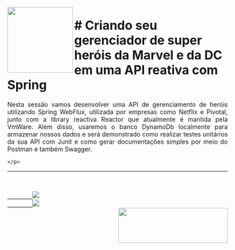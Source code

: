<p><img src="https://user-images.githubusercontent.com/63436406/140658433-b198450e-f1a2-439a-a03a-a97bfb0798c8.png" align="left" height="150px" width="150px">
    <h1># Criando seu gerenciador de super heróis da Marvel e da DC em uma API reativa com Spring</h1> 
    <p align="justify">
    Nesta sessão vamos desenvolver uma API de gerenciamento de heróis utilizando Spring WebFlux, utilizada por empresas como Netflix e Pivotal, junto com a library reactiva Reactor que atualmente é mantida pela VmWare. Além disso, usaremos o banco DynamoDb localmente para armazenar nossos dados e será demonstrado como realizar testes unitários da sua API com Junit e como gerar documentações simples por meio do Postman e também Swagger.
    
    </p>
</p>      

---

<br>
    <code><a href="https:/discord.com">
        <img src="https://img.shields.io/badge/Léo Albergaria%20-%237289DA.svg?&style=for-the-badge&logo=discord&logoColor=white" /></a></code>
    <code><a href="https://www.linkedin.com/in/adm-leo-albergaria/">
        <img src="https://img.shields.io/badge/linkedin%20-%230077B5.svg?&style=for-the-badge&logo=linkedin&logoColor=white" /></a></code>
<br>     

<a href="https://www.digitalinnovation.one/">
    <img src="https://user-images.githubusercontent.com/63436406/127776292-9ec4809a-1137-4dc8-b493-7de0186fd55c.png" align="right" height="80px" width="250px" ></a>
